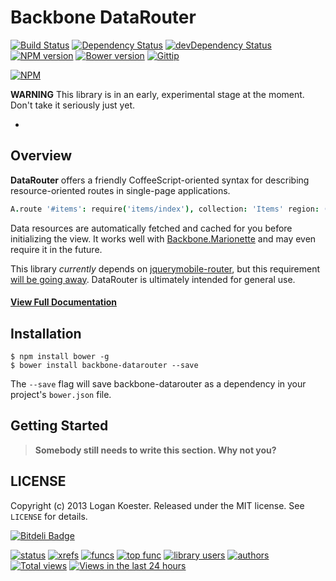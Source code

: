 # Backbone DataRouter

[![Build Status](http://ci.ldk.io/logankoester/backbone-datarouter/badge)](http://ci.ldk.io/logankoester/backbone-datarouter/)
[![Dependency Status](https://david-dm.org/logankoester/backbone-datarouter.png)](https://david-dm.org/logankoester/backbone-datarouter)
[![devDependency Status](https://david-dm.org/logankoester/backbone-datarouter/dev-status.png)](https://david-dm.org/logankoester/backbone-datarouter#info=devDependencies)
[![NPM version](https://badge.fury.io/js/backbone-datarouter.png)](http://badge.fury.io/js/backbone-datarouter)
[![Bower version](https://badge.fury.io/bo/backbone-datarouter.png)](http://badge.fury.io/bo/backbone-datarouter)
[![Gittip](http://img.shields.io/gittip/logankoester.png)](https://www.gittip.com/logankoester/)

[![NPM](https://nodei.co/npm/backbone-datarouter.png?downloads=true)](https://nodei.co/npm/backbone-datarouter/)

**WARNING** This library is in an early, experimental stage at the moment. Don't take it seriously just yet.

-

## Overview

**DataRouter** offers a friendly CoffeeScript-oriented syntax for describing resource-oriented routes in single-page applications.

```coffeescript
A.route '#items': require('items/index'), collection: 'Items' region: (A)-> A.getRegion 'list'
```

Data resources are automatically fetched and cached for you before initializing the view. It works well with [Backbone.Marionette](https://github.com/marionettejs/backbone.marionette) and may even require it in the future.

This library *currently* depends on [jquerymobile-router](https://github.com/azicchetti/jquerymobile-router), but this requirement [will be going away](https://github.com/logankoester/backbone-datarouter/issues/10). DataRouter is ultimately intended for general use.

#### [View Full Documentation](http://coffeedoc.info/github/logankoester/backbone-datarouter/master/)

## Installation

    $ npm install bower -g
    $ bower install backbone-datarouter --save

The `--save` flag will save backbone-datarouter as a dependency in your project's `bower.json` file.

## Getting Started

> **Somebody still needs to write this section. Why not you?**

## LICENSE

Copyright (c) 2013 Logan Koester.
Released under the MIT license. See `LICENSE` for details.

[![Bitdeli Badge](https://d2weczhvl823v0.cloudfront.net/logankoester/backbone-datarouter/trend.png)](https://bitdeli.com/free "Bitdeli Badge")

[![status](https://sourcegraph.com/api/repos/github.com/logankoester/backbone-datarouter/badges/status.png)](https://sourcegraph.com/github.com/logankoester/backbone-datarouter)
[![xrefs](https://sourcegraph.com/api/repos/github.com/logankoester/backbone-datarouter/badges/xrefs.png)](https://sourcegraph.com/github.com/logankoester/backbone-datarouter)
[![funcs](https://sourcegraph.com/api/repos/github.com/logankoester/backbone-datarouter/badges/funcs.png)](https://sourcegraph.com/github.com/logankoester/backbone-datarouter)
[![top func](https://sourcegraph.com/api/repos/github.com/logankoester/backbone-datarouter/badges/top-func.png)](https://sourcegraph.com/github.com/logankoester/backbone-datarouter)
[![library users](https://sourcegraph.com/api/repos/github.com/logankoester/backbone-datarouter/badges/library-users.png)](https://sourcegraph.com/github.com/logankoester/backbone-datarouter)
[![authors](https://sourcegraph.com/api/repos/github.com/logankoester/backbone-datarouter/badges/authors.png)](https://sourcegraph.com/github.com/logankoester/backbone-datarouter)
[![Total views](https://sourcegraph.com/api/repos/github.com/logankoester/backbone-datarouter/counters/views.png)](https://sourcegraph.com/github.com/logankoester/backbone-datarouter)
[![Views in the last 24 hours](https://sourcegraph.com/api/repos/github.com/logankoester/backbone-datarouter/counters/views-24h.png)](https://sourcegraph.com/github.com/logankoester/backbone-datarouter)
